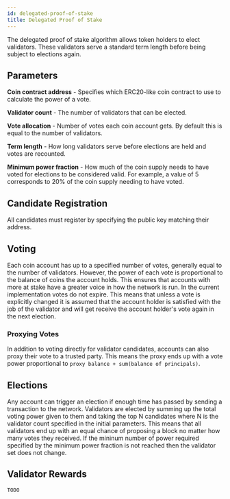 ```yaml
---
id: delegated-proof-of-stake
title: Delegated Proof of Stake
---
```


The delegated proof of stake algorithm allows token holders to elect validators.
These validators serve a standard term length before being subject to elections again.

## Parameters

**Coin contract address** - Specifies which ERC20-like coin contract to use to calculate the power of a vote.

**Validator count** - The number of validators that can be elected.

**Vote allocation** - Number of votes each coin account gets.  By default this is equal to the number of validators.

**Term length** - How long validators serve before elections are held and votes are recounted.

**Minimum power fraction** - How much of the coin supply needs to have voted for elections to be considered valid.
For example, a value of 5 corresponds to 20% of the coin supply needing to have voted.

## Candidate Registration

All candidates must register by specifying the public key matching their address.

## Voting

Each coin account has up to a specified number of votes, generally equal to the number of validators.
However, the power of each vote is proportional to the balance of coins the account holds.  This ensures that accounts
with more at stake have a greater voice in how the network is run.  In the current implementation votes do not expire.
This means that unless a vote is explicitly changed it is assumed that the account holder is satisfied with the job of the
validator and will get receive the account holder's vote again in the next election.

### Proxying Votes

In addition to voting directly for validator candidates, accounts can also proxy their vote to a trusted party. This means
the proxy ends up with a vote power proportional to `proxy balance + sum(balance of principals)`.

## Elections

Any account can trigger an election if enough time has passed by sending a transaction to the network.
Validators are elected by summing up the total voting power given to them and taking the top N candidates where N
is the validator count specified in the initial parameters. This means that all validators end up with an equal chance of proposing
a block no matter how many votes they received. If the mininum number of power required specified by the minimum power fraction
is not reached then the validator set does not change.


## Validator Rewards

`TODO`
